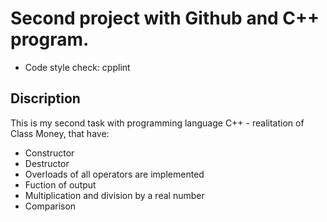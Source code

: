 # Second project with Github and C++ program.

* Code style check: cpplint


## Discription

This is my second task with programming language C++ - realitation of Class Money, that have:
* Constructor
* Destructor
* Overloads of all operators are implemented
* Fuction of output
* Multiplication and division by a real number
* Comparison